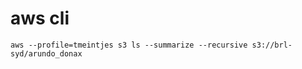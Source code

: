 # aws cli 

```
aws --profile=tmeintjes s3 ls --summarize --recursive s3://brl-syd/arundo_donax
```
